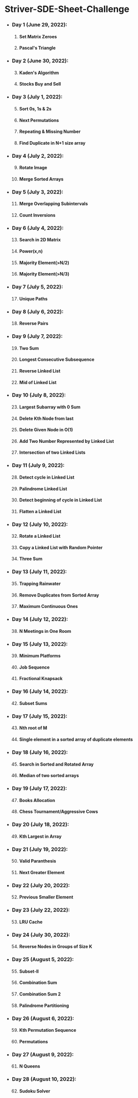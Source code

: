 # Striver-SDE-Sheet-Challenge

<ul>

  <li><h3>Day 1 (June 29, 2022):</h3>
      <ol type="1">
        <li><h4>Set Matrix Zeroes</h4></li>
        <li><h4>Pascal's Triangle</h4></li>
      </ol>
  </li>
  
  <li><h3>Day 2 (June 30, 2022):</h3>
      <ol type="1" start="3">
        <li><h4>Kaden's Algorithm</h4></li>
        <li><h4>Stocks Buy and Sell</h4></li>
      </ol>
  </li>

  <li><h3>Day 3 (July 1, 2022):</h3>
      <ol type="1" start="5">
        <li><h4>Sort 0s, 1s & 2s</h4></li>
        <li><h4>Next Permutations</h4></li>
        <li><h4>Repeating & Missing Number</h4></li>
        <li><h4>Find Duplicate in N+1 size array</h4></li>
      </ol>
  </li>

  <li><h3>Day 4 (July 2, 2022):</h3>
      <ol type="1" start="9">
        <li><h4>Rotate Image</h4></li>
        <li><h4>Merge Sorted Arrays</h4></li>
      </ol>
  </li>

  <li><h3>Day 5 (July 3, 2022):</h3>
      <ol type="1" start="11">
        <li><h4>Merge Overlapping Subintervals</h4></li>
        <li><h4>Count Inversions</h4></li>
      </ol>
  </li>

  <li><h3>Day 6 (July 4, 2022):</h3>
      <ol type="1" start="13">
        <li><h4>Search in 2D Matrix</h4></li>
        <li><h4>Power(x,n)</h4></li>
        <li><h4>Majority Element(>N/2)</h4></li>
        <li><h4>Majority Element(>N/3)</h4></li>
      </ol>
  </li>
  
  
  <li><h3>Day 7 (July 5, 2022):</h3>
      <ol type="1" start="17">
        <li><h4>Unique Paths</h4></li>
      </ol>
  </li>
  
  <li><h3>Day 8 (July 6, 2022):</h3>
      <ol type="1" start="18">
        <li><h4>Reverse Pairs</h4></li>
      </ol>
  </li>
  
  <li><h3>Day 9 (July 7, 2022):</h3>
      <ol type="1" start="19">
        <li><h4>Two Sum</h4></li>
        <li><h4>Longest Consecutive Subsequence</h4></li>
        <li><h4>Reverse Linked List</h4></li>
        <li><h4>Mid of Linked List</h4></li>
      </ol>
  </li>
  
  <li><h3>Day 10 (July 8, 2022):</h3>
      <ol type="1" start="23">
        <li><h4>Largest Subarray with 0 Sum</h4></li>
        <li><h4>Delete Kth Node from last</h4></li>
        <li><h4>Delete Given Node in O(1)</h4></li>
        <li><h4>Add Two Number Represented by Linked List</h4></li>
        <li><h4>Intersection of two Linked Lists</h4></li>
      </ol>
  </li>
  
  <li><h3>Day 11 (July 9, 2022):</h3>
      <ol type="1" start="28">
        <li><h4>Detect cycle in Linked List</h4></li>
        <li><h4>Palindrome Linked List</h4></li>
        <li><h4>Detect beginning of cycle in Linked List</h4></li>
        <li><h4>Flatten a Linked List</h4></li>
      </ol>
  </li>
  
  <li><h3>Day 12 (July 10, 2022):</h3>
      <ol type="1" start="32">
        <li><h4>Rotate a Linked List</h4></li>
        <li><h4>Copy a Linked List with Random Pointer</h4></li>
        <li><h4>Three Sum</h4></li>
      </ol>
  </li>
  
  <li><h3>Day 13 (July 11, 2022):</h3>
      <ol type="1" start="35">
        <li><h4>Trapping Rainwater</h4></li>
        <li><h4>Remove Duplicates from Sorted Array</h4></li>
        <li><h4>Maximum Continuous Ones</h4></li>
      </ol>
  </li>
  
  <li><h3>Day 14 (July 12, 2022):</h3>
      <ol type="1" start="38">
        <li><h4>N Meetings in One Room</h4></li>
      </ol>
  </li>
  
  <li><h3>Day 15 (July 13, 2022):</h3>
      <ol type="1" start="39">
        <li><h4>Minimum Platforms</h4></li>
        <li><h4>Job Sequence</h4></li>
        <li><h4>Fractional Knapsack</h4></li>
      </ol>
  </li>
  
  <li><h3>Day 16 (July 14, 2022):</h3>
      <ol type="1" start="42">
        <li><h4>Subset Sums</h4></li>
      </ol>
  </li>
  
  <li><h3>Day 17 (July 15, 2022):</h3>
      <ol type="1" start="43">
        <li><h4>Nth root of M</h4></li>
        <li><h4>Single element in a sorted array of duplicate elements</h4></li>
      </ol>
  </li>
  
  <li><h3>Day 18 (July 16, 2022):</h3>
      <ol type="1" start="45">
        <li><h4>Search in Sorted and Rotated Array</h4></li>
        <li><h4>Median of two sorted arrays</h4></li>
      </ol>
  </li>
  
  <li><h3>Day 19 (July 17, 2022):</h3>
      <ol type="1" start="47">
        <li><h4>Books Allocation</h4></li>
        <li><h4>Chess Tournament/Aggressive Cows</h4></li>
      </ol>
  </li>
  
  <li><h3>Day 20 (July 18, 2022):</h3>
      <ol type="1" start="49">
        <li><h4>Kth Largest in Array</h4></li>
      </ol>
  </li>
  
  <li><h3>Day 21 (July 19, 2022):</h3>
      <ol type="1" start="50">
        <li><h4>Valid Paranthesis</h4></li>
        <li><h4>Next Greater Element</h4></li>
      </ol>
  </li>
  
  <li><h3>Day 22 (July 20, 2022):</h3>
      <ol type="1" start="52">
        <li><h4>Previous Smaller Element</h4></li>
      </ol>
  </li>
  
  <li><h3>Day 23 (July 22, 2022):</h3>
      <ol type="1" start="53">
        <li><h4>LRU Cache</h4></li>
      </ol>
  </li>
  
  <li><h3>Day 24 (July 30, 2022):</h3>
      <ol type="1" start="54">
        <li><h4>Reverse Nodes in Groups of Size K</h4></li>
      </ol>
  </li>

  <li><h3>Day 25 (August 5, 2022):</h3>
      <ol type="1" start="55">
        <li><h4>Subset-II</h4></li>
        <li><h4>Combination Sum</h4></li>
        <li><h4>Combination Sum 2</h4></li>
        <li><h4>Palindrome Partitioning</h4></li>
      </ol>
  </li>

  <li><h3>Day 26 (August 6, 2022):</h3>
      <ol type="1" start="59">
        <li><h4>Kth Permutation Sequence</h4></li>
        <li><h4>Permutations</h4></li>
      </ol>
  </li>
  
  <li><h3>Day 27 (August 9, 2022):</h3>
      <ol type="1" start="61">
        <li><h4>N Queens</h4></li>
      </ol>
  </li>

  <li><h3>Day 28 (August 10, 2022):</h3>
      <ol type="1" start="62">
        <li><h4>Sudoku Solver</h4></li>
      </ol>
  </li>

  
</ul>
